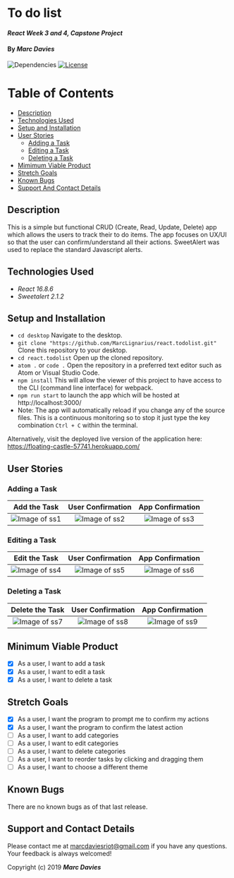 # To do list

#### _React Week 3 and 4, Capstone Project_

#### By _**Marc Davies**_

![Dependencies](https://img.shields.io/badge/dependencies-up%20to%20date-brightgreen.svg)
[![License](https://img.shields.io/badge/license-MIT-blue.svg)](https://opensource.org/licenses/MIT)

# Table of Contents

<!--ts-->
   * [Description](#description)
   * [Technologies Used](#technologies-used)
   * [Setup and Installation](#setup-and-installation)
   * [User Stories](#user-stories)
      * [Adding a Task](#adding-a-task)
      * [Editing a Task](#editing-a-task)
      * [Deleting a Task](#deleting-a-task)
   * [Mimimum Viable Product](#minimum-viable-product)
   * [Stretch Goals](#stretch-goals)
   * [Known Bugs](#known-bugs)
   * [Support And Contact Details](#support-and-contact-details)
<!--te-->

## Description

This is a simple but functional CRUD (Create, Read, Update, Delete) app which allows the users to track their to do items. The app focuses on UX/UI so that the user can confirm/understand all their actions. SweetAlert was used to replace the standard Javascript alerts.

## Technologies Used

  * _React 16.8.6_
  * _Sweetalert 2.1.2_

## Setup and Installation

* `cd desktop` Navigate to the desktop.
* `git clone "https://github.com/MarcLignarius/react.todolist.git"` Clone this repository to your desktop.
* `cd react.todolist` Open up the cloned repository.
* `atom .` or `code .` Open the repository in a preferred text editor such as Atom or Visual Studio Code.
* `npm install` This will allow the viewer of this project to have access to the CLI (command line interface) for webpack.
* `npm run start` to launch the app which will be hosted at  http://localhost:3000/
* Note: The app will automatically reload if you change any of the source files. This is a continuous monitoring so to stop it just type the key combination `Ctrl + C` within the terminal.

Alternatively, visit the deployed live version of the application here: https://floating-castle-57741.herokuapp.com/

## User Stories

### Adding a Task

| Add the Task | User Confirmation | App Confirmation |
|:-------------:|:-------------:|:-------------:|
| ![Image of ss1](https://i.imgur.com/WJ6oBPB.png) | ![Image of ss2](https://i.imgur.com/hfjdSDw.png) |  ![Image of ss3](https://i.imgur.com/DntWhkl.png)|

### Editing a Task

| Edit the Task | User Confirmation | App Confirmation |
|:-------------:|:-------------:|:-------------:|
| ![Image of ss4](https://i.imgur.com/G9duiGU.png) | ![Image of ss5](https://i.imgur.com/QMEPvzX.png) |  ![Image of ss6](https://i.imgur.com/H1ihLgS.png)|

### Deleting a Task

| Delete the Task | User Confirmation | App Confirmation |
|:-------------:|:-------------:|:-------------:|
| ![Image of ss7](https://i.imgur.com/ouNg4m7.png) | ![Image of ss8](https://i.imgur.com/f6xgAie.png) |  ![Image of ss9](https://i.imgur.com/aT8vnoe.png)|

## Minimum Viable Product
- [x] As a user, I want to add a task 
- [x] As a user, I want to edit a task
- [x] As a user, I want to delete a task

## Stretch Goals
- [x] As a user, I want the program to prompt me to confirm my actions
- [x] As a user, I want the program to confirm the latest action
- [ ] As a user, I want to add categories
- [ ] As a user, I want to edit categories
- [ ] As a user, I want to delete categories
- [ ] As a user, I want to reorder tasks by clicking and dragging them 
- [ ] As a user, I want to choose a different theme

## Known Bugs
There are no known bugs as of that last release.

## Support and Contact Details
Please contact me at marcdaviesriot@gmail.com if you have any questions. Your feedback is always welcomed!

Copyright (c) 2019 **_Marc Davies_**